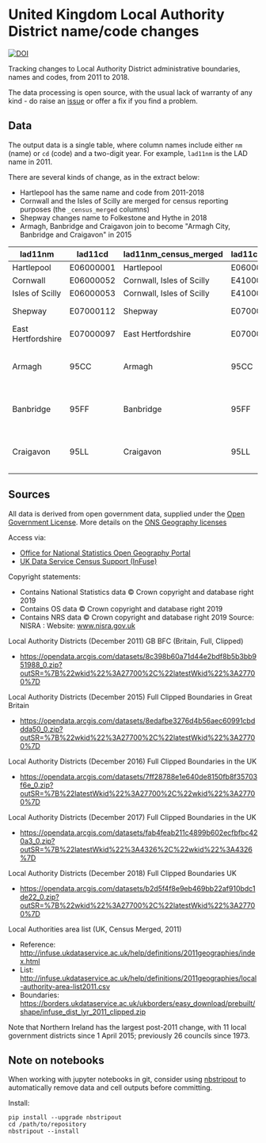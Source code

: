 # United Kingdom Local Authority District name/code changes

[![DOI](https://zenodo.org/badge/213865065.svg)](https://zenodo.org/badge/latestdoi/213865065)

Tracking changes to Local Authority District administrative boundaries, names and codes, from
2011 to 2018.

The data processing is open source, with the usual lack of warranty of any kind - do raise an
[issue](https://github.com/tomalrussell/uklad-changes/issues) or offer a fix if you find a
problem.

## Data

The output data is a single table, where column names include either `nm` (name) or `cd` (code)
and a two-digit year. For example, `lad11nm` is the LAD name in 2011.

There are several kinds of change, as in the extract below:
- Hartlepool has the same name and code from 2011-2018
- Cornwall and the Isles of Scilly are merged for census reporting purposes (the
  `_census_merged` columns)
- Shepway changes name to Folkestone and Hythe in 2018
- Armagh, Banbridge and Craigavon join to become "Armagh City, Banbridge and Craigavon" in 2015

lad11nm | lad11cd | lad11nm_census_merged | lad11cd_census_merged | lad16nm | lad16cd | lad17nm | lad17cd | lad18nm | lad18cd
------- | ------- | --------------------- | --------------------- | ------- | ------- | ------- | ------- | ------- | -------
Hartlepool | E06000001 | Hartlepool | E06000001 | Hartlepool | E06000001 | Hartlepool | E06000001 | Hartlepool | E06000001
Cornwall | E06000052 | Cornwall, Isles of Scilly | E41000052 | Cornwall | E06000052 | Cornwall | E06000052 | Cornwall | E06000052
Isles of Scilly | E06000053 | Cornwall, Isles of Scilly | E41000052 | Isles of Scilly | E06000053 | Isles of Scilly | E06000053 | Isles of Scilly | E06000053
Shepway | E07000112 | Shepway | E07000112 | Shepway | E07000112 | Shepway | E07000112 | Folkestone and Hythe | E07000112
East Hertfordshire | E07000097 | East Hertfordshire | E07000097 | East Hertfordshire | E07000242 | East Hertfordshire | E07000242 | East Hertfordshire | E07000242
Armagh | 95CC | Armagh | 95CC | Armagh City, Banbridge and Craigavon | N09000002 | Armagh City, Banbridge and Craigavon | N09000002 | Armagh City, Banbridge and Craigavon | N09000002
Banbridge | 95FF | Banbridge | 95FF | Armagh City, Banbridge and Craigavon | N09000002 | Armagh City, Banbridge and Craigavon | N09000002 | Armagh City, Banbridge and Craigavon | N09000002
Craigavon | 95LL | Craigavon | 95LL | Armagh City, Banbridge and Craigavon | N09000002 | Armagh City, Banbridge and Craigavon | N09000002 | Armagh City, Banbridge and Craigavon | N09000002


## Sources

All data is derived from open government data, supplied under the [Open Government
License](http://www.nationalarchives.gov.uk/doc/open-government-licence/version/3/). More
details on the [ONS Geography licenses](https://www.ons.gov.uk/methodology/geography/licences)

Access via:
- [Office for National Statistics Open Geography Portal](https://geoportal.statistics.gov.uk/)
- [UK Data Service Census Support (InFuse)](http://infuse.ukdataservice.ac.uk/help/definitions/2011geographies/index.html)

Copyright statements:
- Contains National Statistics data © Crown copyright and database right 2019
- Contains OS data © Crown copyright and database right 2019
- Contains NRS data © Crown copyright and database right 2019 Source: NISRA : Website: www.nisra.gov.uk

Local Authority Districts (December 2011) GB BFC (Britain, Full, Clipped)
- https://opendata.arcgis.com/datasets/8c398b60a71d44e2bdf8b5b3bb951988_0.zip?outSR=%7B%22wkid%22%3A27700%2C%22latestWkid%22%3A27700%7D

Local Authority Districts (December 2015) Full Clipped Boundaries in Great Britain
- https://opendata.arcgis.com/datasets/8edafbe3276d4b56aec60991cbddda50_0.zip?outSR=%7B%22wkid%22%3A27700%2C%22latestWkid%22%3A27700%7D

Local Authority Districts (December 2016) Full Clipped Boundaries in the UK
- https://opendata.arcgis.com/datasets/7ff28788e1e640de8150fb8f35703f6e_0.zip?outSR=%7B%22latestWkid%22%3A27700%2C%22wkid%22%3A27700%7D

Local Authority Districts (December 2017) Full Clipped Boundaries in the UK
- https://opendata.arcgis.com/datasets/fab4feab211c4899b602ecfbfbc420a3_0.zip?outSR=%7B%22latestWkid%22%3A4326%2C%22wkid%22%3A4326%7D

Local Authority Districts (December 2018) Full Clipped Boundaries UK
- https://opendata.arcgis.com/datasets/b2d5f4f8e9eb469bb22af910bdc1de22_0.zip?outSR=%7B%22wkid%22%3A27700%2C%22latestWkid%22%3A27700%7D

Local Authorities area list (UK, Census Merged, 2011)
- Reference: http://infuse.ukdataservice.ac.uk/help/definitions/2011geographies/index.html
- List: http://infuse.ukdataservice.ac.uk/help/definitions/2011geographies/local-authority-area-list2011.csv
- Boundaries: https://borders.ukdataservice.ac.uk/ukborders/easy_download/prebuilt/shape/infuse_dist_lyr_2011_clipped.zip


Note that Northern Ireland has the largest post-2011 change, with 11 local government districts
since 1 April 2015; previously 26 councils since 1973.


## Note on notebooks

When working with jupyter notebooks in git, consider using
[nbstripout](https://github.com/kynan/nbstripout) to automatically remove data and cell outputs
before committing.

Install:

	pip install --upgrade nbstripout
	cd /path/to/repository
	nbstripout --install
